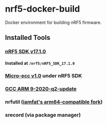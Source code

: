 # nrf5-docker-build
Docker environment for building nRF5 firmware.

## Installed Tools

### [nRF5 SDK v17.1.0](https://infocenter.nordicsemi.com/index.jsp?topic=%2Fstruct_sdk%2Fstruct%2Fsdk_nrf5_latest.html)
#### Installed at `/nrf5/nRF5_SDK_17.1.0` 
### [Micro-ecc v1.0](https://github.com/kmackay/micro-ecc) under nRF5 SDK
### [GCC ARM 9-2020-q2-update](https://developer.arm.com/-/media/Files/downloads/gnu-rm/9-2020q2/gcc-arm-none-eabi-9-2020-q2-update-x86_64-linux.tar.bz2)
### nrfutil ([iamfat's arm64-compatible fork](https://github.com/iamfat/pc-nrfutil))
### srecord (via package manager)


